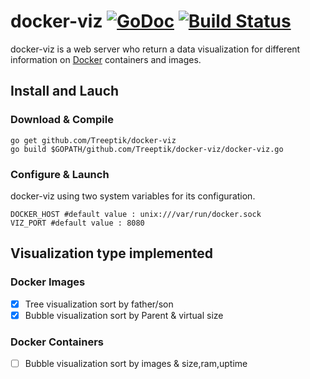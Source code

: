 # docker-viz [![GoDoc](https://godoc.org/github.com/Treeptik/docker-viz?status.svg)](https://godoc.org/github.com/Treeptik/docker-viz) [![Build Status](https://travis-ci.org/Treeptik/docker-viz.svg)](https://travis-ci.org/Treeptik/docker-viz)
docker-viz is a web server who return a data visualization for different information on [Docker](http://www.dockers.com) containers and images.

## Install and Lauch
### Download & Compile
```
go get github.com/Treeptik/docker-viz
go build $GOPATH/github.com/Treeptik/docker-viz/docker-viz.go
```

### Configure & Launch
docker-viz using two system variables for its configuration.
```
DOCKER_HOST #default value : unix:///var/run/docker.sock
VIZ_PORT #default value : 8080
```


## Visualization type implemented
### Docker Images
- [x] Tree visualization sort by father/son
- [x] Bubble visualization sort by Parent & virtual size

### Docker Containers
- [ ] Bubble visualization sort by images & size,ram,uptime
